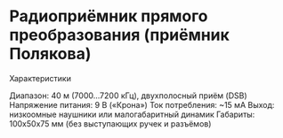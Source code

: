 # Радиоприёмник прямого преобразования (приёмник Полякова)

Характеристики

Диапазон: 40 м (7000…7200 кГц), двухполосный приём (DSB)
Напряжение питания: 9 В («Крона»)
Ток потребления: ~15 мА
Выход: низкоомные наушники или малогабаритный динамик
Габариты: 100х50х75 мм (без выступающих ручек и разъёмов)
